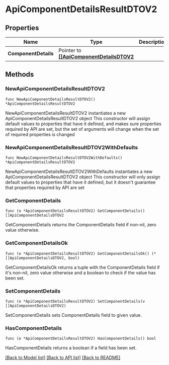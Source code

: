 # ApiComponentDetailsResultDTOV2

## Properties

Name | Type | Description | Notes
------------ | ------------- | ------------- | -------------
**ComponentDetails** | Pointer to [**[]ApiComponentDetailsDTOV2**](ApiComponentDetailsDTOV2.md) |  | [optional] 

## Methods

### NewApiComponentDetailsResultDTOV2

`func NewApiComponentDetailsResultDTOV2() *ApiComponentDetailsResultDTOV2`

NewApiComponentDetailsResultDTOV2 instantiates a new ApiComponentDetailsResultDTOV2 object
This constructor will assign default values to properties that have it defined,
and makes sure properties required by API are set, but the set of arguments
will change when the set of required properties is changed

### NewApiComponentDetailsResultDTOV2WithDefaults

`func NewApiComponentDetailsResultDTOV2WithDefaults() *ApiComponentDetailsResultDTOV2`

NewApiComponentDetailsResultDTOV2WithDefaults instantiates a new ApiComponentDetailsResultDTOV2 object
This constructor will only assign default values to properties that have it defined,
but it doesn't guarantee that properties required by API are set

### GetComponentDetails

`func (o *ApiComponentDetailsResultDTOV2) GetComponentDetails() []ApiComponentDetailsDTOV2`

GetComponentDetails returns the ComponentDetails field if non-nil, zero value otherwise.

### GetComponentDetailsOk

`func (o *ApiComponentDetailsResultDTOV2) GetComponentDetailsOk() (*[]ApiComponentDetailsDTOV2, bool)`

GetComponentDetailsOk returns a tuple with the ComponentDetails field if it's non-nil, zero value otherwise
and a boolean to check if the value has been set.

### SetComponentDetails

`func (o *ApiComponentDetailsResultDTOV2) SetComponentDetails(v []ApiComponentDetailsDTOV2)`

SetComponentDetails sets ComponentDetails field to given value.

### HasComponentDetails

`func (o *ApiComponentDetailsResultDTOV2) HasComponentDetails() bool`

HasComponentDetails returns a boolean if a field has been set.


[[Back to Model list]](../README.md#documentation-for-models) [[Back to API list]](../README.md#documentation-for-api-endpoints) [[Back to README]](../README.md)


